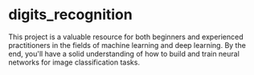 # digits_recognition
This project is a valuable resource for both beginners and experienced practitioners in the fields of machine learning and deep learning. By the end, you'll have a solid understanding of how to build and train neural networks for image classification tasks.

